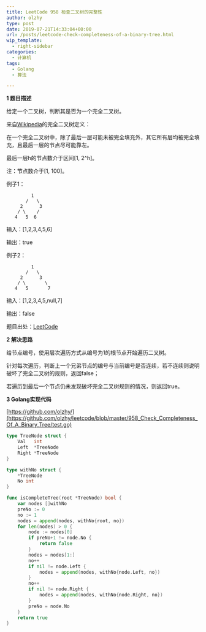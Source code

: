 ```yaml
---
title: LeetCode 958 检查二叉树的完整性
author: olzhy
type: post
date: 2019-07-21T14:33:04+00:00
url: /posts/leetcode-check-completeness-of-a-binary-tree.html
wip_template:
  - right-sidebar
categories:
  - 计算机
tags:
  - Golang
  - 算法

---
```

**1 题目描述**
  
给定一个二叉树，判断其是否为一个完全二叉树。
  
来自[Wikipedia](http://en.wikipedia.org/wiki/Binary_tree#Types_of_binary_trees)的完全二叉树定义：
  
在一个完全二叉树中，除了最后一层可能未被完全填充外，其它所有层均被完全填充，且最后一层的节点尽可能靠左。
  
最后一层h的节点数介于区间[1, 2^h]。

注：节点数介于[1, 100]。

例子1：

```
         1
       /   \    
     2      3
    / \    / 
   4   5  6   
```

输入：[1,2,3,4,5,6]
  
输出：true

例子2：

```
         1
       /   \    
     2      3
    / \       \ 
   4   5       7  
```

输入：[1,2,3,4,5,null,7]
  
输出：false

题目出处：[LeetCode](https://leetcode.com/problems/check-completeness-of-a-binary-tree/)

**2 解决思路**
  
给节点编号，使用层次遍历方式从编号为1的根节点开始遍历二叉树。
  
针对每次遍历，判断上一个兄弟节点的编号与当前编号是否连续，若不连续则说明破坏了完全二叉树的规则，返回false；
  
若遍历到最后一个节点仍未发现破坏完全二叉树规则的情况，则返回true。

**3 Golang实现代码**

[https://github.com/olzhy/](https://github.com/olzhy/leetcode/blob/master/958_Check_Completeness_Of_A_Binary_Tree/test.go)

```go
type TreeNode struct {
    Val   int
    Left  *TreeNode
    Right *TreeNode
}

type withNo struct {
    *TreeNode
    No int
}

func isCompleteTree(root *TreeNode) bool {
    var nodes []withNo
    preNo := 0
    no := 1
    nodes = append(nodes, withNo{root, no})
    for len(nodes) > 0 {
        node := nodes[0]
        if preNo+1 != node.No {
            return false
        }
        nodes = nodes[1:]
        no++
        if nil != node.Left {
            nodes = append(nodes, withNo{node.Left, no})
        }
        no++
        if nil != node.Right {
            nodes = append(nodes, withNo{node.Right, no})
        }
        preNo = node.No
    }
    return true
}
```